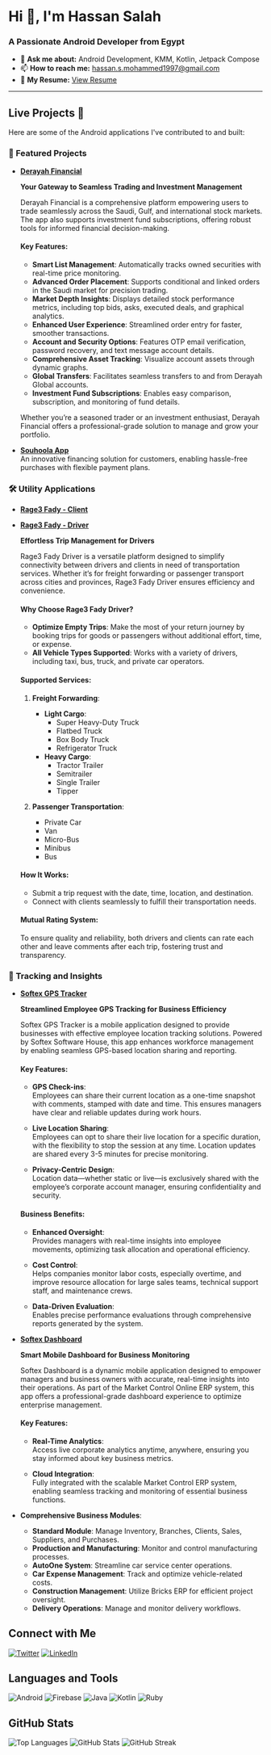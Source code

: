 # Hi 👋, I'm Hassan Salah

### A Passionate Android Developer from Egypt

- 💬 **Ask me about:** Android Development, KMM, Kotlin, Jetpack Compose
- 📫 **How to reach me:** [hassan.s.mohammed1997@gmail.com](mailto:hassan.s.mohammed1997@gmail.com)
- 📄 **My Resume:** [View Resume](https://drive.google.com/file/d/14LFRUUJt6HNe1hGlNPcz49uatLkiUvqq/view?usp=share_link)
---

## Live Projects 🚀
Here are some of the Android applications I've contributed to and built:

### 🌟 Featured Projects
- **[Derayah Financial](https://play.google.com/store/apps/details?id=com.derayah&hl=en)**  

  **Your Gateway to Seamless Trading and Investment Management**

  Derayah Financial is a comprehensive platform empowering users to trade seamlessly across the Saudi, Gulf, and international stock markets. The app also supports investment fund       subscriptions, offering robust tools for informed financial decision-making.

  #### **Key Features**:
  - **Smart List Management**: Automatically tracks owned securities with real-time price monitoring.
  - **Advanced Order Placement**: Supports conditional and linked orders in the Saudi market for precision trading.
  - **Market Depth Insights**: Displays detailed stock performance metrics, including top bids, asks, executed deals, and graphical analytics.
  - **Enhanced User Experience**: Streamlined order entry for faster, smoother transactions.
  - **Account and Security Options**: Features OTP email verification, password recovery, and text message account details.
  - **Comprehensive Asset Tracking**: Visualize account assets through dynamic graphs.
  - **Global Transfers**: Facilitates seamless transfers to and from Derayah Global accounts.
  - **Investment Fund Subscriptions**: Enables easy comparison, subscription, and monitoring of fund details.

  Whether you’re a seasoned trader or an investment enthusiast, Derayah Financial offers a professional-grade solution to manage and grow your portfolio.

- **[Souhoola App](https://play.google.com/store/apps/details?id=com.cicapital.cicf.android.myapplication&hl=en_US&gl=US)**  
  An innovative financing solution for customers, enabling hassle-free purchases with flexible payment plans.

### 🛠️ Utility Applications
- **[Rage3 Fady - Client](https://play.google.com/store/apps/details?id=com.mpis.rag3fady.merchant&hl=en)**  
- **[Rage3 Fady - Driver](https://play.google.com/store/apps/details?id=com.mpis.rag3fady.driver&hl=en)**  

  **Effortless Trip Management for Drivers**

  Rage3 Fady Driver is a versatile platform designed to simplify connectivity between drivers and clients in need of transportation services. Whether it’s for freight forwarding or   passenger transport across cities and provinces, Rage3 Fady Driver ensures efficiency and convenience.

  #### **Why Choose Rage3 Fady Driver?**
  - **Optimize Empty Trips**: Make the most of your return journey by booking trips for goods or passengers without additional effort, time, or expense.
  - **All Vehicle Types Supported**: Works with a variety of drivers, including taxi, bus, truck, and private car operators.

  #### **Supported Services**:
  1. **Freight Forwarding**:
     - **Light Cargo**:  
       - Super Heavy-Duty Truck  
       - Flatbed Truck  
       - Box Body Truck  
       - Refrigerator Truck  
     - **Heavy Cargo**:  
       - Tractor Trailer  
       - Semitrailer  
       - Single Trailer  
       - Tipper  

  2. **Passenger Transportation**:
     - Private Car  
     - Van  
     - Micro-Bus  
     - Minibus  
     - Bus  

  #### **How It Works**:
    - Submit a trip request with the date, time, location, and destination.
    - Connect with clients seamlessly to fulfill their transportation needs.

  #### **Mutual Rating System**:
  To ensure quality and reliability, both drivers and clients can rate each other and leave comments after each trip, fostering trust and transparency.


### 🚗 Tracking and Insights
- **[Softex GPS Tracker](https://play.google.com/store/apps/details?id=com.softexsw.gps.trackers&hl=en_US&gl=US)**  

  **Streamlined Employee GPS Tracking for Business Efficiency**

  Softex GPS Tracker is a mobile application designed to provide businesses with effective employee location tracking solutions. Powered by Softex Software House, this app enhances workforce management by enabling seamless GPS-based location sharing and reporting.

  #### **Key Features**:
  - **GPS Check-ins**:  
    Employees can share their current location as a one-time snapshot with comments, stamped with date and time. This ensures managers have clear and reliable updates during work hours.
  
  - **Live Location Sharing**:  
    Employees can opt to share their live location for a specific duration, with the flexibility to stop the session at any time. Location updates are shared every 3-5 minutes for precise monitoring.

  - **Privacy-Centric Design**:  
    Location data—whether static or live—is exclusively shared with the employee’s corporate account manager, ensuring confidentiality and security.

  #### **Business Benefits**:
    - **Enhanced Oversight**:  
    Provides managers with real-time insights into employee movements, optimizing task allocation and operational efficiency.
  
    - **Cost Control**:  
    Helps companies monitor labor costs, especially overtime, and improve resource allocation for large sales teams, technical support staff, and maintenance crews.
  
    - **Data-Driven Evaluation**:  
    Enables precise performance evaluations through comprehensive reports generated by the system.

 - **[Softex Dashboard](https://play.google.com/store/apps/details?id=com.softexsw.softexstatics&hl=en_US&gl=US)**
    
      **Smart Mobile Dashboard for Business Monitoring**

      Softex Dashboard is a dynamic mobile application designed to empower managers and business owners with accurate, real-time insights into their operations. As part of the Market Control     Online ERP system, this app offers a professional-grade dashboard experience to optimize enterprise management.

    #### **Key Features**:
    - **Real-Time Analytics**:  
    Access live corporate analytics anytime, anywhere, ensuring you stay informed about key business metrics.

    - **Cloud Integration**:  
    Fully integrated with the scalable Market Control ERP system, enabling seamless tracking and monitoring of essential business functions.

  - **Comprehensive Business Modules**:  
    - **Standard Module**: Manage Inventory, Branches, Clients, Sales, Suppliers, and Purchases.  
    - **Production and Manufacturing**: Monitor and control manufacturing processes.  
    - **AutoOne System**: Streamline car service center operations.  
    - **Car Expense Management**: Track and optimize vehicle-related costs.  
    - **Construction Management**: Utilize Bricks ERP for efficient project oversight.  
    - **Delivery Operations**: Manage and monitor delivery workflows.


## Connect with Me
[![Twitter](https://img.shields.io/badge/Twitter-hssnthoughts-blue?style=flat-square&logo=twitter)](https://x.com/hssnthoughts)
[![LinkedIn](https://img.shields.io/badge/LinkedIn-Hassan%20Mohammed-blue?style=flat-square&logo=linkedin)](https://www.linkedin.com/in/hassanmohammed1997/)

## Languages and Tools
![Android](https://img.shields.io/badge/-Android-3DDC84?style=flat-square&logo=android)
![Firebase](https://img.shields.io/badge/-Firebase-FFCA28?style=flat-square&logo=firebase)
![Java](https://img.shields.io/badge/-Java-007396?style=flat-square&logo=java)
![Kotlin](https://img.shields.io/badge/-Kotlin-7F52FF?style=flat-square&logo=kotlin)
![Ruby](https://img.shields.io/badge/-Ruby-CC342D?style=flat-square&logo=ruby)

## GitHub Stats
<img src="https://github-readme-stats.vercel.app/api/top-langs?username=dracula151997&show_icons=true&locale=en&layout=compact" alt="Top Languages" />
<img src="https://github-readme-stats.vercel.app/api?username=dracula151997&show_icons=true&locale=en" alt="GitHub Stats" />
<img src="https://github-readme-streak-stats.herokuapp.com/?user=dracula151997&" alt="GitHub Streak" />
